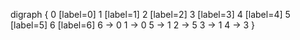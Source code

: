 digraph {
	0 [label=0]
	1 [label=1]
	2 [label=2]
	3 [label=3]
	4 [label=4]
	5 [label=5]
	6 [label=6]
	6 -> 0
	1 -> 0
	5 -> 1
	2 -> 5
	3 -> 1
	4 -> 3
}
